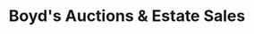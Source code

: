 ---
title: "Boyd's Auctions & Estate Sales"
url: /battle-ground/boyds-auctions-and-estate-sales/
shop: antiques
---